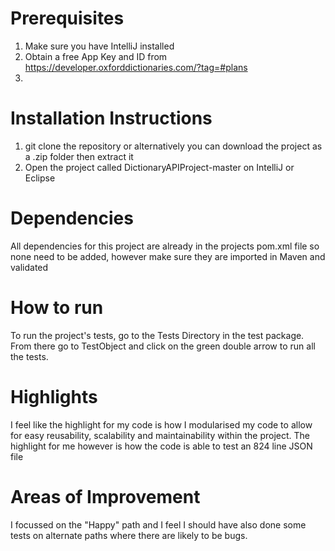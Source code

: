 # Prerequisites

1. Make sure you have IntelliJ installed 
2. Obtain a free App Key and ID from https://developer.oxforddictionaries.com/?tag=#plans
3.


# Installation Instructions

1. git clone the repository or alternatively you can download the project as a .zip folder then extract it
2. Open the project called DictionaryAPIProject-master on IntelliJ or Eclipse



# Dependencies

All dependencies for this project are already in the projects pom.xml file so none need to be added, however make sure they are imported in Maven and validated 

# How to run

To run the project's tests, go to the Tests Directory in the test package. From there go to TestObject and click on the green double arrow to run all the tests.

# Highlights

I feel like the highlight for my code is how I modularised my code to allow for easy reusability, scalability and maintainability within the project. The highlight for me however is how the code is able to test an 824 line JSON file 


# Areas of Improvement

I focussed on the "Happy" path and I feel I should have also done some tests on alternate paths where there are likely to be bugs.
